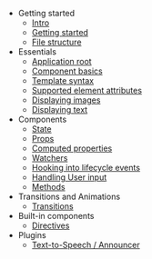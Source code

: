 - Getting started
  - [Intro](/getting_started/intro.md)
  - [Getting started](/getting_started/getting_started.md)
  - [File structure](/getting_started/file_structure.md)
- Essentials
  - [Application root](/essentials/application_root.md)
  - [Component basics](/essentials/components.md)
  - [Template syntax](/essentials/template_syntax.md)
  - [Supported element attributes](/essentials/element_attributes.md)
  - [Displaying images](/essentials/displaying_images.md)
  - [Displaying text](/essentials/displaying_text.md)
- Components
  - [State](/components/component_state.md)
  - [Props](/components/props.md)
  - [Computed properties](/components/computed_properties.md)
  - [Watchers](/components/watchers.md)
  - [Hooking into lifecycle events](/components/lifecycle_events.md)
  - [Handling User input](/components/user_input.md)
  - [Methods](/components/methods.md)
- Transitions and Animations
  - [Transitions](/transitions_animations/transitions.md)
- Built-in components
  - [Directives](/built-in/directives.md)
- Plugins
  - [Text-to-Speech / Announcer](/plugins/text-to-speech-announcer.md)
